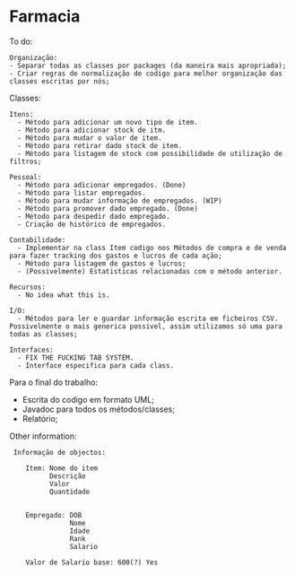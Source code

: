 # Farmacia

To do:

	Organização:
    - Separar todas as classes por packages (da maneira mais apropriada);
    - Criar regras de normalização de codigo para melhor organização das classes escritas por nós;

Classes:

    Itens:
      - Método para adicionar um novo tipo de item.
      - Método para adicionar stock de itm.
      - Método para mudar o valor de item.
      - Método para retirar dado stock de item. 
      - Método para listagem de stock com possibilidade de utilização de filtros;
			
    Pessoal:
      - Método para adicionar empregados. (Done)
      - Método para listar empregados.
      - Método para mudar informação de empregados. (WIP)
      - Método para promover dado empregado. (Done)
      - Método para despedir dado empregado.
      - Criação de histórico de empregados.
			
    Contabilidade:
      - Implementar na class Item codigo nos Métodos de compra e de venda para fazer tracking dos gastos e lucros de cada ação;
      - Método para listagem de gastos e lucros;
      - (Possivelmente) Estatisticas relacionadas com o método anterior.
			
    Recursos:
      - No idea what this is.
			
    I/O:
      - Métodos para ler e guardar informação escrita em ficheiros CSV. Possivelmente o mais generica possivel, assim utilizamos só uma para todas as classes;
			
    Interfaces:
      - FIX THE FUCKING TAB SYSTEM.
      - Interface especifica para cada class.


Para o final do trabalho:
  - Escrita do codigo em formato UML;
  - Javadoc para todos os métodos/classes;
  - Relatório;


Other information:

     Informação de objectos:
		 
        Item: Nome do item
              Descrição
              Valor
              Quantidade
             
        
        Empregado: DOB
                   Nome
                   Idade
                   Rank
                   Salario

        Valor de Salario base: 600(?) Yes
    
      
  
